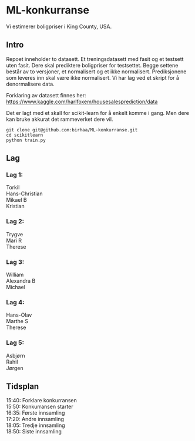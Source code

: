 # ML-konkurranse
Vi estimerer boligpriser i King County, USA.

## Intro

Repoet inneholder to datasett. Et treningsdatasett med fasit og et testsett uten fasit. Dere skal prediktere boligpriser for testsettet. Begge settene består av to versjoner, et normalisert og et ikke normalisert. Prediksjonene som leveres inn skal være ikke normalisert. Vi har lag ved et skript for å denormalisere data.

Forklaring av datasett finnes her:
https://www.kaggle.com/harlfoxem/housesalesprediction/data

Det er lagt med et skall for scikit-learn for å enkelt komme i gang. Men dere kan bruke akkurat det rammeverket dere vil.

````
git clone git@github.com:birhaa/ML-konkurranse.git
cd scikitlearn
python train.py
````

## Lag

### Lag 1:
Torkil <br />
Hans-Christian <br />
Mikael B <br />
Kristian <br />

### Lag 2: 
Trygve <br />
Mari R <br />
Therese <br />

### Lag 3: 
William <br />
Alexandra B <br />
Michael <br />

### Lag 4:
Hans-Olav <br />
Marthe S <br />
Therese <br />

### Lag 5:
Asbjørn <br />
Rahil <br />
Jørgen <br />

## Tidsplan
15:40: Forklare konkurransen <br />
15:50: Konkurransen starter <br />
16:35: Første innsamling <br />
17:20: Andre innsamling <br />
18:05: Tredje innsamling <br />
18:50: Siste innsamling <br />
